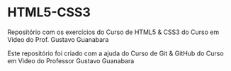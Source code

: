 # HTML5-CSS3
 Repositório com os exercícios do Curso de HTML5 & CSS3 do Curso em Video do Prof. Gustavo Guanabara

 Este repositório foi criado com a ajuda do Curso de Git & GitHub do Curso em Video do Professor Gustavo Guanabara
